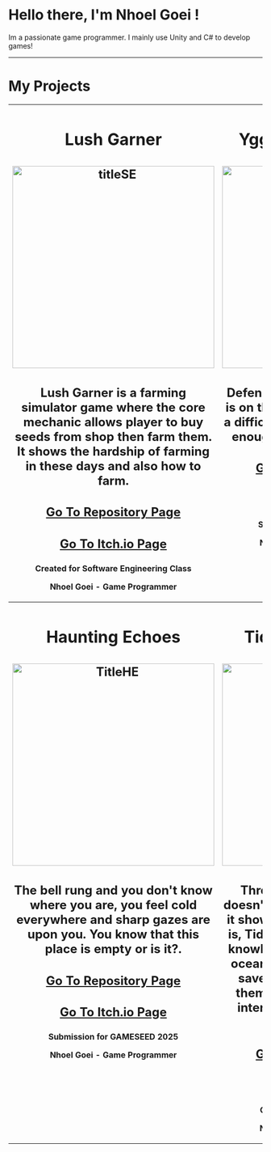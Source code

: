 # Hello there, I'm Nhoel Goei !
<p>Im a passionate game programmer. I mainly use Unity and C# to develop games!</p>

---
# My Projects
  <table width="100%"j>
    <tr>
      <th width="50%" height="400" valign="top"><h1>Lush Garner</h1>
        <h2><img width="400" height="400" alt="titleSE" src="https://github.com/NGnolep/Lush-Garner/blob/main/Assets/Assets/Lushgarner.gif"/></h2>
        <h2><p>Lush Garner is a farming simulator game where the core mechanic allows player to buy seeds from shop then farm them. It shows the hardship of farming in these days and also how to farm.</p></h2>
        <h2><p><a href="https://github.com/NGnolep/Lush-Garner">Go To Repository Page</a></p></h2>
        <h2><p><a href="">Go To Itch.io Page</a></p></h2>
        Created for Software Engineering Class
        <p>Nhoel Goei - Game Programmer</p>
      </th>
      <th width="50%" height="400" valign="top"><h1>Yggdrasil's Regrowth</h1>
        <h2><img width="400" height="400" alt="titleYGG" src="https://github.com/Nicholasdputra/Krisis-Waktu/blob/main/Assets/yqq.gif" /></h2>
        <h2><p>Defend the tree of yggdrasil that is on the process of healing after a difficult war. Are your hand fast enough to repel all the enemy?</p></h2>
        <h2><p><a href="https://github.com/Nicholasdputra/Krisis-Waktu">Go To Repository Page</a></p></h2>
        <h2><p><a href="https://nhoelg0203.itch.io/yggdrasils-regrowth">Go To Itch.io Page</a></p></h2>
        Submission for GAMESEED 2024
        <p>Nhoel Goei - Game Programmer</p>
      </th>
    </tr>
    <tr>
      <th width="50%" height="400" valign="top"><h1>Haunting Echoes</h1>
        <h2><img width="400" height="400" alt="TitleHE" src="https://github.com/NGnolep/ICDA---GameSeed/blob/main/Assets/Asset/HauntingEchoes.gif" /></h2>
        <h2><p>The bell rung and you don't know where you are, you feel cold everywhere and sharp gazes are upon you. You know that this place is empty or is it?.</p></h2>
        <h2><p><a href="https://github.com/NGnolep/ICDA---GameSeed">Go To Repository Page</a></p></h2>
        <h2><p><a href="https://lzyu5.itch.io/haunting-echoes">Go To Itch.io Page</a></p></h2>
        Submission for GAMESEED 2025
        <p>Nhoel Goei - Game Programmer</p>
      </th>
      <th width="50%" height="400" valign="top"><h1>Tides of Knowledge</h1>
        <h2><img width="400" height="400" alt="titleSGG" src="https://github.com/NGnolep/SGG/blob/main/Assets/SGG.gif"/></h2>
        <h2><p>Throughout the year people doesn't care about the ocean and it shows how polluted our ocean is, Tides of Knowledge provides knowledge about almost extinct oceanic animal that people can save by knowing facts about them. Knowing facts will help interest and this will help our ocean.</p></h2>
        <h2><p><a href="https://github.com/NGnolep/SGG">Go To Repository Page</a></p></h2>
        <h2><p><a href="https://nhoelg0203.itch.io/tides-of-knowledge">Go To Itch.io Page</a></p></h2>
        Created for Serious Game Class
        <p>Nhoel Goei - Game Programmer</p>
      </th>
    </tr>
  </table>
